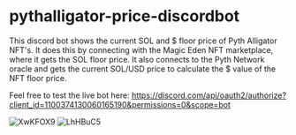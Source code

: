 # pythalligator-price-discordbot

This discord bot shows the current SOL and $ floor price of Pyth Alligator NFT's. It does this by connecting with the Magic Eden NFT marketplace, where it gets the SOL floor price. It also connects to the Pyth Network oracle and gets the current SOL/USD price to calculate the $ value of the NFT floor price.

Feel free to test the live bot here: https://discord.com/api/oauth2/authorize?client_id=1100374130060165190&permissions=0&scope=bot

![XwKFOX9](https://user-images.githubusercontent.com/25880864/235750611-66bbebe9-303b-4efb-aceb-952edc428db0.jpg)
![LhHBuC5](https://user-images.githubusercontent.com/25880864/235750622-7a9badf6-527d-432e-86c7-f90cd9669a81.jpg)
